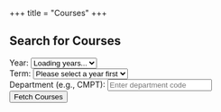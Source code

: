 +++
title = "Courses"
+++

<h2>Search for Courses</h2>
<div class="form-container">
    <label for="year-select">Year:</label>
    <select id="year-select" class="input-box">
        <option value="" disabled selected>Loading years...</option>
    </select>
</div>
<div class="form-container">
    <label for="term-select">Term:</label>
    <select id="term-select" class="input-box">
        <option value="" disabled selected>Please select a year first</option>
    </select>
</div>
<div class="form-container">
    <label for="department-input">Department (e.g., CMPT):</label>
    <input id="department-input" class="input-box" type="text" placeholder="Enter department code" />
</div>
<div class="form-container">
    <button id="fetch-course" class="styled-button">Fetch Courses</button>
</div>

<div id="course">
</div>

<head>
    <link rel="stylesheet" href="../css/course.css">
</head>

<script src="../js/fetchCourse.js"></script>

